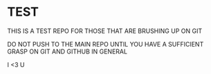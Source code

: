 TEST
==========

THIS IS A TEST REPO FOR THOSE THAT ARE BRUSHING UP ON GIT

DO NOT PUSH TO THE MAIN REPO UNTIL YOU HAVE A SUFFICIENT 
GRASP ON GIT AND GITHUB IN GENERAL

I <3 U
